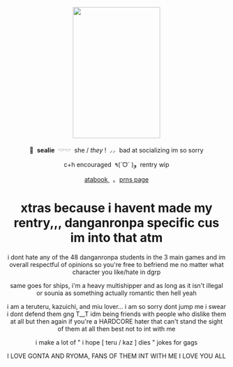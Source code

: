 <p align="center">
    <img src="https://file.garden/Z1OpYh3OMHUM4tMG/DRS_-_Gonta_Gokuhara_W_Rank_Card_08.webp" width="200" height="300" />    
</p>

<p align="center">
    🦭 ‎ <b>sealie</b> ‎ 𓎟𓎟 ‎ she / <i>they</i> ! ‎ ⸝⸝ ‎ bad at socializing im so sorry
</p>
<p align="center">
    c+h encouraged ‎ ٩(ˊᗜˋ )و ‎ rentry wip
<p align="center">
   <a href="https://sorrowfulseal.atabook.org/"> atabook </a> ‎ ‎ ｡ ‎ <a href="https://en.pronouns.page/@sorrowfulseal"> prns page </a>
</p>

</h1><h1 align="center">
    xtras because i havent made my rentry,,, danganronpa specific cus im into that atm
</h1>

</p><p align="center">
    i dont hate any of the 48 danganronpa students in the 3 main games and im overall respectful of opinions so you're free to befriend me no matter what character you like/hate in dgrp
</p>

</p><p align="center">
    same goes for ships, i'm a heavy multishipper and as long as it isn't illegal or sounia as something actually romantic then hell yeah
</p>

</p><p align="center">
    i am a teruteru, kazuichi, and miu lover... i am so sorry dont jump me i swear i dont defend them gng T__T idm being friends with people who dislike them at all but then again if you're a HARDCORE hater that can't stand the sight of them at all then best not to int with me
</p>

</p><p align="center">
    i make a lot of " i hope [ teru / kaz ] dies " jokes for gags
</p>

</p><p align="center">
    I LOVE GONTA AND RYOMA, FANS OF THEM INT WITH ME I LOVE YOU ALL
</p>

